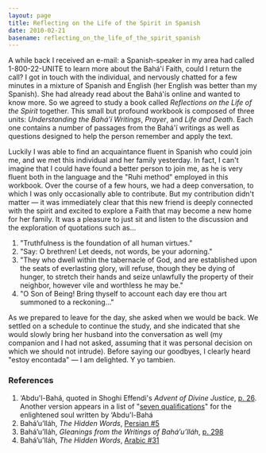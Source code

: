 ```yaml
---
layout: page
title: Reflecting on the Life of the Spirit in Spanish
date: 2010-02-21
basename: reflecting_on_the_life_of_the_spirit_spanish
---
```


A while back I received an e-mail: a Spanish-speaker in my area had called
1-800-22-UNITE to learn more about the Bah&aacute;'&iacute; Faith, could I
return the call? I got in touch with the individual, and nervously chatted for a
few minutes in a mixture of Spanish and English (her English was better than my
Spanish). She had already read about the Bah&aacute;'&iacute;s online and wanted
to know more. So we agreed to study a book called _Reflections on the Life of
the Spirit_ together. This small but profound workbook is composed of three
units: _Understanding the Bah&aacute;'&iacute; Writings_, _Prayer_, and _Life
and Death_. Each one contains a number of passages from the Bah&aacute;'&iacute;
writings as well as questions designed to help the person remember and apply the
text.

<!--more-->

Luckily I was able to find an acquaintance fluent in Spanish who could join me,
and we met this individual and her family yesterday. In fact, I can't imagine
that I could have found a better person to join me, as he is very fluent both in
the language and the "Ruhi method" employed in this workbook. Over the course of
a few hours, we had a deep conversation, to which I was only occasionally able
to contribute. But my contribution didn't matter &mdash; it was immediately
clear that this new friend is deeply connected with the spirit and excited to
explore a Faith that may become a new home for her family. It was a pleasure to
just sit and listen to the discussion and the exploration of quotations such
as...

<ol>
<li>"Truthfulness is the foundation of all human virtues."</li>
<li>"Say: O brethren! Let deeds, not words, be your adorning."</li>
<li>"They who dwell within the tabernacle of God, and are
established upon the seats of everlasting glory, will refuse,
though they be dying of hunger, to stretch their hands and seize
unlawfully the property of their neighbor, however vile and
worthless he may be."</li>
<li>"O Son of Being! Bring thyself to account each day ere thou art
summoned to a reckoning..."</li>
</ol>

As we prepared to leave for the day, she asked when we would be back. We settled
on a schedule to continue the study, and she indicated that she would slowly
bring her husband into the conversation as well (my companion and I had not
asked, assuming that it was personal decision on which we should not intrude).
Before saying our goodbyes, I clearly heard "estoy encontada" &mdash; I am
delighted. Y yo tambien.

### References

1. &lsquo;Abdu'l-Bah&aacute;, quoted in Shoghi Effendi's _Advent of Divine
   Justice_, <a href= "http://reference.bahai.org/en/t/se/ADJ/adj-2.html">p.
   26</a>. Another version appears in a list of "<a href=
   "http://reference.bahai.org/en/t/c/BWF/bwf-90.html">seven qualifications</a>"
   for the enlightened soul written by &lsquo;Abdu'l-Bah&aacute;
1. Bah&aacute;&rsquo;u&rsquo;ll&aacute;h, _The Hidden Words_, <a
   href="http://reference.bahai.org/en/t/b/HW/hw-78.html">Persian #5</a>
1. Bah&aacute;&rsquo;u&rsquo;ll&aacute;h, _Gleanings from the Writings of
   Bah&aacute;&rsquo;u&rsquo;ll&aacute;h_, <a href=
   "http://reference.bahai.org/en/t/b/GWB/gwb-137.html">p. 298</a>
1. Bah&aacute;&rsquo;u&rsquo;ll&aacute;h, _The Hidden Words_, <a
   href="http://reference.bahai.org/en/t/b/HW/hw-32.html">Arabic #31</a>
